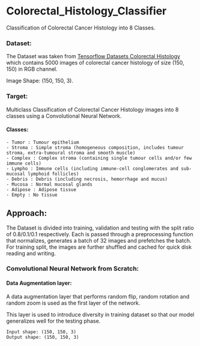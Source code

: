 # Colorectal_Histology_Classifier
Classification of Colorectal Cancer Histology into 8 Classes.

### Dataset: 

The Dataset was taken from [Tensorflow Datasets Colorectal Histology](https://www.tensorflow.org/datasets/catalog/colorectal_histology) which contains 5000 images of colorectal cancer histology of size (150, 150) in RGB channel. 

Image Shape: (150, 150, 3).

### Target:
Multiclass Classification of Colorectal Cancer Histology images into 8 classes using a Convolutional Neural Network.

#### Classes:
```
- Tumor : Tumour epithelium
- Stroma : Simple stroma (homogeneous composition, includes tumour stroma, extra-tumoural stroma and smooth muscle)
- Complex : Complex stroma (containing single tumour cells and/or few immune cells)
- Lympho : Immune cells (including immune-cell conglomerates and sub-mucosal lymphoid follicles)
- Debris : Debris (including necrosis, hemorrhage and mucus)
- Mucosa : Normal mucosal glands
- Adipose : Adipose tissue
- Empty : No tissue

```
## Approach:

The Dataset is divided into training, validation and testing with the split ratio of 0.8/0.1/0.1 respectively. Each is passed through a preprocessing function that normalizes, generates a batch of 32 images and prefetches the batch. For training split, the images are further shuffled and cached for quick disk reading and writing.

### Convolutional Neural Network from Scratch:

#### Data Augmentation layer:
A data augmentation layer that performs random flip, random rotation and random zoom is used as the first layer of the network. 

This layer is used to introduce diversity in training dataset so that our model generalizes well for the testing phase. 
```
Input shape: (150, 150, 3)
Output shape: (150, 150, 3)
```
